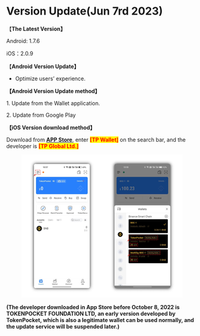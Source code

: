 # Version Update(Jun 7rd 2023)

【**The Latest Version】**

Android: 1.7.6

iOS：2.0.9



【**Android** **Version Update】**

* Optimize users’ experience.



**【Android Version Update method】**

&#x20;1\. Update from the Wallet application.

&#x20;2\. Update from Google Play



**【iOS Version download method】‌**

&#x20; Download from [**APP Store**](https://apps.apple.com/hk/app/tp-global-wallet/id6444625622), enter <mark style="color:red;">**\[TP Wallet]**</mark> on the search bar, and the developer is <mark style="color:red;">**\[TP Global Ltd.]**</mark>

<figure><img src="../../.gitbook/assets/image (1) (2).png" alt=""><figcaption></figcaption></figure>

**(The developer downloaded in App Store before October 8, 2022 is TOKENPOCKET FOUNDATION LTD, an early version developed by TokenPocket, which is also a legitimate wallet can be used normally, and the update service will be suspended later.)**
